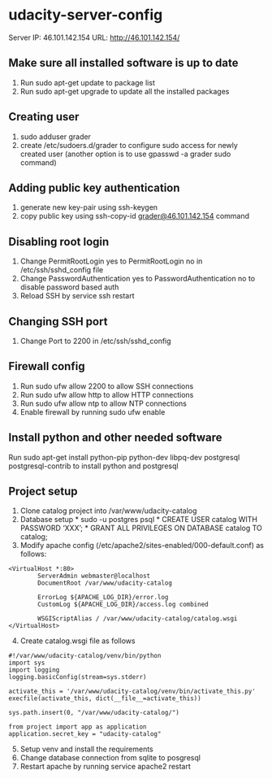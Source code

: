 # udacity-server-config

Server IP: 46.101.142.154 
URL: http://46.101.142.154/

## Make sure all installed software is up to date
1. Run sudo apt-get update to package list
2. Run sudo apt-get upgrade to update all the installed packages 

## Creating user
1. sudo adduser grader
2. create /etc/sudoers.d/grader to configure sudo access for newly created user (another option is to use gpasswd -a grader sudo command)

## Adding public key authentication 
1. generate new key-pair using ssh-keygen
2. copy public key using ssh-copy-id grader@46.101.142.154 command

## Disabling root login
1. Change PermitRootLogin yes to PermitRootLogin no in /etc/ssh/sshd_config file
2. Change PasswordAuthentication yes to PasswordAuthentication no to disable password based auth
3. Reload SSH by service ssh restart

## Changing SSH port
1. Change Port to 2200 in /etc/ssh/sshd_config

## Firewall config
1. Run sudo ufw allow 2200 to allow SSH connections
2. Run sudo ufw allow http to allow HTTP connections
3. Run sudo ufw allow ntp to allow NTP connections
4. Enable firewall by running sudo ufw enable

## Install python and other needed software
Run sudo apt-get install python-pip python-dev libpq-dev postgresql postgresql-contrib to install python and postgresql

## Project setup 
1. Clone catalog project into /var/www/udacity-catalog
2. Database setup
        * sudo -u postgres psql
        * CREATE USER catalog WITH PASSWORD ‘XXX’; 
        * GRANT ALL PRIVILEGES ON DATABASE catalog TO catalog;
3. Modify apache config (/etc/apache2/sites-enabled/000-default.conf) as follows:
```
<VirtualHost *:80>
        ServerAdmin webmaster@localhost
        DocumentRoot /var/www/udacity-catalog

        ErrorLog ${APACHE_LOG_DIR}/error.log
        CustomLog ${APACHE_LOG_DIR}/access.log combined

        WSGIScriptAlias / /var/www/udacity-catalog/catalog.wsgi
</VirtualHost>
```

4. Create catalog.wsgi file as follows
```
#!/var/www/udacity-catalog/venv/bin/python
import sys
import logging
logging.basicConfig(stream=sys.stderr)

activate_this = '/var/www/udacity-catalog/venv/bin/activate_this.py'
execfile(activate_this, dict(__file__=activate_this))

sys.path.insert(0, "/var/www/udacity-catalog/")

from project import app as application
application.secret_key = "udacity-catalog"
```


5. Setup venv and install the requirements  
6. Change database connection from sqlite to posgresql
7. Restart apache by running service apache2 restart
